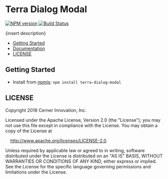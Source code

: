 # Terra Dialog Modal


[![NPM version](http://img.shields.io/npm/v/terra-dialog-modal.svg)](https://www.npmjs.org/package/terra-dialog-modal)
[![Build Status](https://travis-ci.org/cerner/terra-framework.svg?branch=master)](https://travis-ci.org/cerner/terra-framework)

{insert description}

- [Getting Started](#getting-started)
- [Documentation](https://github.com/cerner/terra-framework/tree/master/packages/terra-dialog-modal/docs)
- [LICENSE](#license)

## Getting Started

- Install from [npmjs](https://www.npmjs.com): `npm install terra-dialog-modal`

## LICENSE

Copyright 2018 Cerner Innovation, Inc.

Licensed under the Apache License, Version 2.0 (the "License"); you may not use this file except in compliance with the License. You may obtain a copy of the License at

&nbsp;&nbsp;&nbsp;&nbsp;http://www.apache.org/licenses/LICENSE-2.0

Unless required by applicable law or agreed to in writing, software distributed under the License is distributed on an "AS IS" BASIS, WITHOUT WARRANTIES OR CONDITIONS OF ANY KIND, either express or implied. See the License for the specific language governing permissions and limitations under the License.
